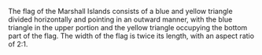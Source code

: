 The flag of the Marshall Islands consists of a blue and yellow triangle divided horizontally and pointing in an outward manner, with the blue triangle in the upper portion and the yellow triangle occupying the bottom part of the flag. The width of the flag is twice its length, with an aspect ratio of 2:1.